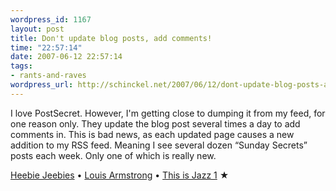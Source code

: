 ```yaml
--- 
wordpress_id: 1167
layout: post
title: Don't update blog posts, add comments!
time: "22:57:14"
date: 2007-06-12 22:57:14
tags: 
- rants-and-raves
wordpress_url: http://schinckel.net/2007/06/12/dont-update-blog-posts-add-comments/
---
```

I love PostSecret. However, I'm getting close to dumping it from my feed, for one reason only. They update the blog post several times a day to add comments in. This is bad news, as each updated page causes a new addition to my RSS feed. Meaning I see several dozen “Sunday Secrets” posts each week. Only one of which is really new. 

[Heebie Jeebies][1] • [Louis Armstrong][2] • [This is Jazz 1][3] ★

   [1]: http://phobos.apple.com/WebObjects/MZSearch.woa/wa/advancedSearchResults?songTerm=Heebie+Jeebies&artistTerm=Louis+Armstrong
   [2]: http://phobos.apple.com/WebObjects/MZSearch.woa/wa/advancedSearchResults?artistTerm=Louis+Armstrong
   [3]: http://phobos.apple.com/WebObjects/MZSearch.woa/wa/advancedSearchResults?albumTerm=This+is+Jazz+1&artistTerm=Louis+Armstrong

